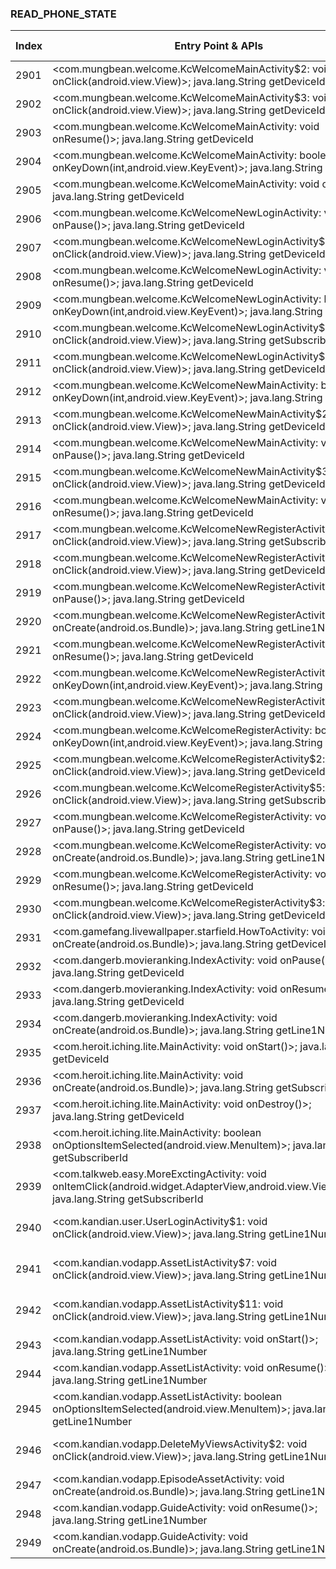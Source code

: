 ### READ_PHONE_STATE
| Index | Entry Point & APIs | Screen shot | Resource id | Label |
| ------------- | ------------- | ------------- |-------------|-------------|
| 2901 | <com.mungbean.welcome.KcWelcomeMainActivity$2: void onClick(android.view.View)>; java.lang.String getDeviceId | ![](D:\COSMOS\output\py\Drebin\VirusShare_Android_20130506\VirusShare_8c09af51ca718110eb15e7b1125ef91d\com.mungbean.welcome.KcWelcomeMainActivity.png) |  | |
| 2902 | <com.mungbean.welcome.KcWelcomeMainActivity$3: void onClick(android.view.View)>; java.lang.String getDeviceId | ![](D:\COSMOS\output\py\Drebin\VirusShare_Android_20130506\VirusShare_8c09af51ca718110eb15e7b1125ef91d\com.mungbean.welcome.KcWelcomeMainActivity.png) |  | |
| 2903 | <com.mungbean.welcome.KcWelcomeMainActivity: void onResume()>; java.lang.String getDeviceId | ![](D:\COSMOS\output\py\Drebin\VirusShare_Android_20130506\VirusShare_8c09af51ca718110eb15e7b1125ef91d\com.mungbean.welcome.KcWelcomeMainActivity.png) |  | |
| 2904 | <com.mungbean.welcome.KcWelcomeMainActivity: boolean onKeyDown(int,android.view.KeyEvent)>; java.lang.String getDeviceId | ![](D:\COSMOS\output\py\Drebin\VirusShare_Android_20130506\VirusShare_8c09af51ca718110eb15e7b1125ef91d\com.mungbean.welcome.KcWelcomeMainActivity.png) |  | |
| 2905 | <com.mungbean.welcome.KcWelcomeMainActivity: void onPause()>; java.lang.String getDeviceId | ![](D:\COSMOS\output\py\Drebin\VirusShare_Android_20130506\VirusShare_8c09af51ca718110eb15e7b1125ef91d\com.mungbean.welcome.KcWelcomeMainActivity.png) |  | |
| 2906 | <com.mungbean.welcome.KcWelcomeNewLoginActivity: void onPause()>; java.lang.String getDeviceId | ![](D:\COSMOS\output\py\Drebin\VirusShare_Android_20130506\VirusShare_8c09af51ca718110eb15e7b1125ef91d\com.mungbean.welcome.KcWelcomeNewLoginActivity.png) |  | |
| 2907 | <com.mungbean.welcome.KcWelcomeNewLoginActivity$3: void onClick(android.view.View)>; java.lang.String getDeviceId | ![](D:\COSMOS\output\py\Drebin\VirusShare_Android_20130506\VirusShare_8c09af51ca718110eb15e7b1125ef91d\com.mungbean.welcome.KcWelcomeNewLoginActivity.png) |  | |
| 2908 | <com.mungbean.welcome.KcWelcomeNewLoginActivity: void onResume()>; java.lang.String getDeviceId | ![](D:\COSMOS\output\py\Drebin\VirusShare_Android_20130506\VirusShare_8c09af51ca718110eb15e7b1125ef91d\com.mungbean.welcome.KcWelcomeNewLoginActivity.png) |  | |
| 2909 | <com.mungbean.welcome.KcWelcomeNewLoginActivity: boolean onKeyDown(int,android.view.KeyEvent)>; java.lang.String getDeviceId | ![](D:\COSMOS\output\py\Drebin\VirusShare_Android_20130506\VirusShare_8c09af51ca718110eb15e7b1125ef91d\com.mungbean.welcome.KcWelcomeNewLoginActivity.png) |  | |
| 2910 | <com.mungbean.welcome.KcWelcomeNewLoginActivity$2: void onClick(android.view.View)>; java.lang.String getSubscriberId | ![](D:\COSMOS\output\py\Drebin\VirusShare_Android_20130506\VirusShare_8c09af51ca718110eb15e7b1125ef91d\com.mungbean.welcome.KcWelcomeNewLoginActivity.png) |  | |
| 2911 | <com.mungbean.welcome.KcWelcomeNewLoginActivity$4: void onClick(android.view.View)>; java.lang.String getDeviceId | ![](D:\COSMOS\output\py\Drebin\VirusShare_Android_20130506\VirusShare_8c09af51ca718110eb15e7b1125ef91d\com.mungbean.welcome.KcWelcomeNewLoginActivity.png) |  | |
| 2912 | <com.mungbean.welcome.KcWelcomeNewMainActivity: boolean onKeyDown(int,android.view.KeyEvent)>; java.lang.String getDeviceId | ![](D:\COSMOS\output\py\Drebin\VirusShare_Android_20130506\VirusShare_8c09af51ca718110eb15e7b1125ef91d\com.mungbean.welcome.KcWelcomeNewMainActivity.png) |  | |
| 2913 | <com.mungbean.welcome.KcWelcomeNewMainActivity$2: void onClick(android.view.View)>; java.lang.String getDeviceId | ![](D:\COSMOS\output\py\Drebin\VirusShare_Android_20130506\VirusShare_8c09af51ca718110eb15e7b1125ef91d\com.mungbean.welcome.KcWelcomeNewMainActivity.png) |  | |
| 2914 | <com.mungbean.welcome.KcWelcomeNewMainActivity: void onPause()>; java.lang.String getDeviceId | ![](D:\COSMOS\output\py\Drebin\VirusShare_Android_20130506\VirusShare_8c09af51ca718110eb15e7b1125ef91d\com.mungbean.welcome.KcWelcomeNewMainActivity.png) |  | |
| 2915 | <com.mungbean.welcome.KcWelcomeNewMainActivity$3: void onClick(android.view.View)>; java.lang.String getDeviceId | ![](D:\COSMOS\output\py\Drebin\VirusShare_Android_20130506\VirusShare_8c09af51ca718110eb15e7b1125ef91d\com.mungbean.welcome.KcWelcomeNewMainActivity.png) |  | |
| 2916 | <com.mungbean.welcome.KcWelcomeNewMainActivity: void onResume()>; java.lang.String getDeviceId | ![](D:\COSMOS\output\py\Drebin\VirusShare_Android_20130506\VirusShare_8c09af51ca718110eb15e7b1125ef91d\com.mungbean.welcome.KcWelcomeNewMainActivity.png) |  | |
| 2917 | <com.mungbean.welcome.KcWelcomeNewRegisterActivity$5: void onClick(android.view.View)>; java.lang.String getSubscriberId | ![](D:\COSMOS\output\py\Drebin\VirusShare_Android_20130506\VirusShare_8c09af51ca718110eb15e7b1125ef91d\com.mungbean.welcome.KcWelcomeNewRegisterActivity.png) |  | |
| 2918 | <com.mungbean.welcome.KcWelcomeNewRegisterActivity$2: void onClick(android.view.View)>; java.lang.String getDeviceId | ![](D:\COSMOS\output\py\Drebin\VirusShare_Android_20130506\VirusShare_8c09af51ca718110eb15e7b1125ef91d\com.mungbean.welcome.KcWelcomeNewRegisterActivity.png) |  | |
| 2919 | <com.mungbean.welcome.KcWelcomeNewRegisterActivity: void onPause()>; java.lang.String getDeviceId | ![](D:\COSMOS\output\py\Drebin\VirusShare_Android_20130506\VirusShare_8c09af51ca718110eb15e7b1125ef91d\com.mungbean.welcome.KcWelcomeNewRegisterActivity.png) |  | |
| 2920 | <com.mungbean.welcome.KcWelcomeNewRegisterActivity: void onCreate(android.os.Bundle)>; java.lang.String getLine1Number | ![](D:\COSMOS\output\py\Drebin\VirusShare_Android_20130506\VirusShare_8c09af51ca718110eb15e7b1125ef91d\com.mungbean.welcome.KcWelcomeNewRegisterActivity.png) |  | |
| 2921 | <com.mungbean.welcome.KcWelcomeNewRegisterActivity: void onResume()>; java.lang.String getDeviceId | ![](D:\COSMOS\output\py\Drebin\VirusShare_Android_20130506\VirusShare_8c09af51ca718110eb15e7b1125ef91d\com.mungbean.welcome.KcWelcomeNewRegisterActivity.png) |  | |
| 2922 | <com.mungbean.welcome.KcWelcomeNewRegisterActivity: boolean onKeyDown(int,android.view.KeyEvent)>; java.lang.String getDeviceId | ![](D:\COSMOS\output\py\Drebin\VirusShare_Android_20130506\VirusShare_8c09af51ca718110eb15e7b1125ef91d\com.mungbean.welcome.KcWelcomeNewRegisterActivity.png) |  | |
| 2923 | <com.mungbean.welcome.KcWelcomeNewRegisterActivity$3: void onClick(android.view.View)>; java.lang.String getDeviceId | ![](D:\COSMOS\output\py\Drebin\VirusShare_Android_20130506\VirusShare_8c09af51ca718110eb15e7b1125ef91d\com.mungbean.welcome.KcWelcomeNewRegisterActivity.png) |  | |
| 2924 | <com.mungbean.welcome.KcWelcomeRegisterActivity: boolean onKeyDown(int,android.view.KeyEvent)>; java.lang.String getDeviceId | ![](D:\COSMOS\output\py\Drebin\VirusShare_Android_20130506\VirusShare_8c09af51ca718110eb15e7b1125ef91d\com.mungbean.welcome.KcWelcomeRegisterActivity.png) |  | |
| 2925 | <com.mungbean.welcome.KcWelcomeRegisterActivity$2: void onClick(android.view.View)>; java.lang.String getDeviceId | ![](D:\COSMOS\output\py\Drebin\VirusShare_Android_20130506\VirusShare_8c09af51ca718110eb15e7b1125ef91d\com.mungbean.welcome.KcWelcomeRegisterActivity.png) |  | |
| 2926 | <com.mungbean.welcome.KcWelcomeRegisterActivity$5: void onClick(android.view.View)>; java.lang.String getSubscriberId | ![](D:\COSMOS\output\py\Drebin\VirusShare_Android_20130506\VirusShare_8c09af51ca718110eb15e7b1125ef91d\com.mungbean.welcome.KcWelcomeRegisterActivity.png) |  | |
| 2927 | <com.mungbean.welcome.KcWelcomeRegisterActivity: void onPause()>; java.lang.String getDeviceId | ![](D:\COSMOS\output\py\Drebin\VirusShare_Android_20130506\VirusShare_8c09af51ca718110eb15e7b1125ef91d\com.mungbean.welcome.KcWelcomeRegisterActivity.png) |  | |
| 2928 | <com.mungbean.welcome.KcWelcomeRegisterActivity: void onCreate(android.os.Bundle)>; java.lang.String getLine1Number | ![](D:\COSMOS\output\py\Drebin\VirusShare_Android_20130506\VirusShare_8c09af51ca718110eb15e7b1125ef91d\com.mungbean.welcome.KcWelcomeRegisterActivity.png) |  | |
| 2929 | <com.mungbean.welcome.KcWelcomeRegisterActivity: void onResume()>; java.lang.String getDeviceId | ![](D:\COSMOS\output\py\Drebin\VirusShare_Android_20130506\VirusShare_8c09af51ca718110eb15e7b1125ef91d\com.mungbean.welcome.KcWelcomeRegisterActivity.png) |  | |
| 2930 | <com.mungbean.welcome.KcWelcomeRegisterActivity$3: void onClick(android.view.View)>; java.lang.String getDeviceId | ![](D:\COSMOS\output\py\Drebin\VirusShare_Android_20130506\VirusShare_8c09af51ca718110eb15e7b1125ef91d\com.mungbean.welcome.KcWelcomeRegisterActivity.png) |  | |
| 2931 | <com.gamefang.livewallpaper.starfield.HowToActivity: void onCreate(android.os.Bundle)>; java.lang.String getDeviceId | ![](D:\COSMOS\output\py\Drebin\VirusShare_Android_20130506\VirusShare_6a0d6a3e504df16fb7baf6eba5fed20d\com.gamefang.livewallpaper.starfield.HowToActivity.png) |  | |
| 2932 | <com.dangerb.movieranking.IndexActivity: void onPause()>; java.lang.String getDeviceId | ![](D:\COSMOS\output\py\Drebin\VirusShare_Android_20130506\VirusShare_6a2115d73f42275647df607157ddb991\com.dangerb.movieranking.IndexActivity.png) |  | |
| 2933 | <com.dangerb.movieranking.IndexActivity: void onResume()>; java.lang.String getDeviceId | ![](D:\COSMOS\output\py\Drebin\VirusShare_Android_20130506\VirusShare_6a2115d73f42275647df607157ddb991\com.dangerb.movieranking.IndexActivity.png) |  | |
| 2934 | <com.dangerb.movieranking.IndexActivity: void onCreate(android.os.Bundle)>; java.lang.String getLine1Number | ![](D:\COSMOS\output\py\Drebin\VirusShare_Android_20130506\VirusShare_6a2115d73f42275647df607157ddb991\com.dangerb.movieranking.IndexActivity.png) |  | |
| 2935 | <com.heroit.iching.lite.MainActivity: void onStart()>; java.lang.String getDeviceId | ![](D:\COSMOS\output\py\Drebin\VirusShare_Android_20130506\VirusShare_6a39f8c9ec6c88e96e86ab83ac19193b\com.heroit.iching.lite.MainActivity.png) |  | |
| 2936 | <com.heroit.iching.lite.MainActivity: void onCreate(android.os.Bundle)>; java.lang.String getSubscriberId | ![](D:\COSMOS\output\py\Drebin\VirusShare_Android_20130506\VirusShare_6a39f8c9ec6c88e96e86ab83ac19193b\com.heroit.iching.lite.MainActivity.png) |  | |
| 2937 | <com.heroit.iching.lite.MainActivity: void onDestroy()>; java.lang.String getDeviceId | ![](D:\COSMOS\output\py\Drebin\VirusShare_Android_20130506\VirusShare_6a39f8c9ec6c88e96e86ab83ac19193b\com.heroit.iching.lite.MainActivity.png) |  | |
| 2938 | <com.heroit.iching.lite.MainActivity: boolean onOptionsItemSelected(android.view.MenuItem)>; java.lang.String getSubscriberId | ![](D:\COSMOS\output\py\Drebin\VirusShare_Android_20130506\VirusShare_6a39f8c9ec6c88e96e86ab83ac19193b\com.heroit.iching.lite.MainActivity.png) |  | |
| 2939 | <com.talkweb.easy.MoreExctingActivity: void onItemClick(android.widget.AdapterView,android.view.View,int,long)>; java.lang.String getSubscriberId | ![](D:\COSMOS\output\py\Drebin\VirusShare_Android_20130506\VirusShare_6a39f8c9ec6c88e96e86ab83ac19193b\com.talkweb.easy.MoreExctingActivity.png) |  | |
| 2940 | <com.kandian.user.UserLoginActivity$1: void onClick(android.view.View)>; java.lang.String getLine1Number | ![](D:\COSMOS\output\py\Drebin\VirusShare_Android_20130506\VirusShare_6a5766a1c8804aad3310f7d3c26daa21\com.kandian.user.UserLoginActivity.png) | {'2131361914': <sensitive_component.SensitiveComponent.SensitiveView object at 0x000001C6AD61EE48>} | |
| 2941 | <com.kandian.vodapp.AssetListActivity$7: void onClick(android.view.View)>; java.lang.String getLine1Number | ![](D:\COSMOS\output\py\Drebin\VirusShare_Android_20130506\VirusShare_6a5766a1c8804aad3310f7d3c26daa21\com.kandian.vodapp.AssetListActivity.png) | {'2131361815': <sensitive_component.SensitiveComponent.SensitiveView object at 0x000001C6AD0AA160>} | |
| 2942 | <com.kandian.vodapp.AssetListActivity$11: void onClick(android.view.View)>; java.lang.String getLine1Number | ![](D:\COSMOS\output\py\Drebin\VirusShare_Android_20130506\VirusShare_6a5766a1c8804aad3310f7d3c26daa21\com.kandian.vodapp.AssetListActivity.png) | {'2131361811': <sensitive_component.SensitiveComponent.SensitiveView object at 0x000001C6AD035BE0>} | |
| 2943 | <com.kandian.vodapp.AssetListActivity: void onStart()>; java.lang.String getLine1Number | ![](D:\COSMOS\output\py\Drebin\VirusShare_Android_20130506\VirusShare_6a5766a1c8804aad3310f7d3c26daa21\com.kandian.vodapp.AssetListActivity.png) |  | |
| 2944 | <com.kandian.vodapp.AssetListActivity: void onResume()>; java.lang.String getLine1Number | ![](D:\COSMOS\output\py\Drebin\VirusShare_Android_20130506\VirusShare_6a5766a1c8804aad3310f7d3c26daa21\com.kandian.vodapp.AssetListActivity.png) |  | |
| 2945 | <com.kandian.vodapp.AssetListActivity: boolean onOptionsItemSelected(android.view.MenuItem)>; java.lang.String getLine1Number | ![](D:\COSMOS\output\py\Drebin\VirusShare_Android_20130506\VirusShare_6a5766a1c8804aad3310f7d3c26daa21\com.kandian.vodapp.AssetListActivity.png) |  | |
| 2946 | <com.kandian.vodapp.DeleteMyViewsActivity$2: void onClick(android.view.View)>; java.lang.String getLine1Number | ![](D:\COSMOS\output\py\Drebin\VirusShare_Android_20130506\VirusShare_6a5766a1c8804aad3310f7d3c26daa21\com.kandian.vodapp.DeleteMyViewsActivity.png) | {'2131361839': <sensitive_component.SensitiveComponent.SensitiveView object at 0x000001C6AD00CF28>} | |
| 2947 | <com.kandian.vodapp.EpisodeAssetActivity: void onCreate(android.os.Bundle)>; java.lang.String getLine1Number | ![](D:\COSMOS\output\py\Drebin\VirusShare_Android_20130506\VirusShare_6a5766a1c8804aad3310f7d3c26daa21\com.kandian.vodapp.EpisodeAssetActivity.png) |  | |
| 2948 | <com.kandian.vodapp.GuideActivity: void onResume()>; java.lang.String getLine1Number | ![](D:\COSMOS\output\py\Drebin\VirusShare_Android_20130506\VirusShare_6a5766a1c8804aad3310f7d3c26daa21\com.kandian.vodapp.GuideActivity.png) |  | |
| 2949 | <com.kandian.vodapp.GuideActivity: void onCreate(android.os.Bundle)>; java.lang.String getLine1Number | ![](D:\COSMOS\output\py\Drebin\VirusShare_Android_20130506\VirusShare_6a5766a1c8804aad3310f7d3c26daa21\com.kandian.vodapp.GuideActivity.png) |  | |
